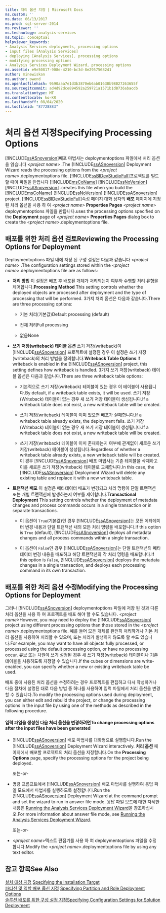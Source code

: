 ```yaml
---
title: 처리 옵션 지정 | Microsoft Docs
ms.custom: ''
ms.date: 06/13/2017
ms.prod: sql-server-2014
ms.reviewer: ''
ms.technology: analysis-services
ms.topic: conceptual
helpviewer_keywords:
- Analysis Services deployments, processing options
- input files [Analysis Services]
- deploying [Analysis Services], processing options
- modifying processing options
- Analysis Services Deployment Wizard, processing options
ms.assetid: e9e50817-908e-4210-bc3d-8e2957568241
author: minewiskan
ms.author: owend
ms.openlocfilehash: 9690aaa7e1d3b3870eb6ab01630b98027263655f
ms.sourcegitcommit: ad4d92dce894592a259721a1571b1d8736abacdb
ms.translationtype: MT
ms.contentlocale: ko-KR
ms.lasthandoff: 08/04/2020
ms.locfileid: "87728883"
---
```

# <a name="specifying-processing-options"></a><span data-ttu-id="75d20-102">처리 옵션 지정</span><span class="sxs-lookup"><span data-stu-id="75d20-102">Specifying Processing Options</span></span>
  <span data-ttu-id="75d20-103">[!INCLUDE[ssASnoversion](../../includes/ssasnoversion-md.md)]배포 마법사는 deploymentoptions 파일에서 처리 옵션을 읽습니다 \<*project name*> .</span><span class="sxs-lookup"><span data-stu-id="75d20-103">The [!INCLUDE[ssASnoversion](../../includes/ssasnoversion-md.md)] Deployment Wizard reads the processing options from the \<*project name*>.deploymentoptions file.</span></span> [!INCLUDE[ssBIDevStudioFull](../../includes/ssbidevstudiofull-md.md)]<span data-ttu-id="75d20-104">프로젝트를 빌드할 때이 파일을 만듭니다 [!INCLUDE[msCoName](../../includes/msconame-md.md)] [!INCLUDE[ssNoVersion](../../includes/ssnoversion-md.md)] [!INCLUDE[ssASnoversion](../../includes/ssasnoversion-md.md)] .</span><span class="sxs-lookup"><span data-stu-id="75d20-104">creates this file when you build the [!INCLUDE[msCoName](../../includes/msconame-md.md)] [!INCLUDE[ssNoVersion](../../includes/ssnoversion-md.md)] [!INCLUDE[ssASnoversion](../../includes/ssasnoversion-md.md)] project.</span></span> [!INCLUDE[ssBIDevStudioFull](../../includes/ssbidevstudiofull-md.md)]<span data-ttu-id="75d20-105">속성 페이지 대화 상자의 **배포** 페이지에 지정 된 처리 옵션을 사용 하 여 *\<project name>* **Properties Pages** \<*project name*> deploymentoptions 파일을 만듭니다.</span><span class="sxs-lookup"><span data-stu-id="75d20-105">uses the processing options specified on the **Deployment** page of *\<project name>* **Properties Pages** dialog box to create the \<*project name*>.deploymentoptions file.</span></span>  
  
## <a name="reviewing-the-processing-options-for-deployment"></a><span data-ttu-id="75d20-106">배포를 위한 처리 옵션 검토</span><span class="sxs-lookup"><span data-stu-id="75d20-106">Reviewing the Processing Options for Deployment</span></span>  
 <span data-ttu-id="75d20-107">Deploymentoptions 파일 내에 저장 된 구성 설정은 다음과 같습니다 \<*project name*> .</span><span class="sxs-lookup"><span data-stu-id="75d20-107">The configuration settings stored within the \<*project name*>.deploymentoptions file are as follows:</span></span>  
  
-   <span data-ttu-id="75d20-108">**처리 방법** 이 설정은 배포 후 배포된 개체가 처리되는지 여부와 수행할 처리 유형을 제어합니다.</span><span class="sxs-lookup"><span data-stu-id="75d20-108">**Processing Method** This setting controls whether the deployed objects are processed after deployment and the type of processing that will be performed.</span></span> <span data-ttu-id="75d20-109">3가지 처리 옵션은 다음과 같습니다.</span><span class="sxs-lookup"><span data-stu-id="75d20-109">There are three processing options:</span></span>  
  
    -   <span data-ttu-id="75d20-110">기본 처리(기본값)</span><span class="sxs-lookup"><span data-stu-id="75d20-110">Default processing (default)</span></span>  
  
    -   <span data-ttu-id="75d20-111">전체 처리</span><span class="sxs-lookup"><span data-stu-id="75d20-111">Full processing</span></span>  
  
    -   <span data-ttu-id="75d20-112">없음</span><span class="sxs-lookup"><span data-stu-id="75d20-112">None</span></span>  
  
-   <span data-ttu-id="75d20-113">**쓰기 저장(writeback) 테이블 옵션** 쓰기 저장(writeback)이 [!INCLUDE[ssASnoversion](../../includes/ssasnoversion-md.md)] 프로젝트에 설정된 경우 이 설정은 쓰기 저장(writeback)의 처리 방법을 정의합니다.</span><span class="sxs-lookup"><span data-stu-id="75d20-113">**Writeback Table Options** If writeback is enabled in the [!INCLUDE[ssASnoversion](../../includes/ssasnoversion-md.md)] project, this setting defines how writeback is handled.</span></span> <span data-ttu-id="75d20-114">3가지 쓰기 저장(writeback) 테이블 옵션은 다음과 같습니다.</span><span class="sxs-lookup"><span data-stu-id="75d20-114">There are three writeback table options:</span></span>  
  
    -   <span data-ttu-id="75d20-115">기본적으로 쓰기 저장(writeback) 테이블이 있는 경우 이 테이블이 사용됩니다.</span><span class="sxs-lookup"><span data-stu-id="75d20-115">By default, if a writeback table exists, it will be used.</span></span> <span data-ttu-id="75d20-116">쓰기 저장(Writeback) 테이블이 없는 경우 새 쓰기 저장 테이블이 생성됩니다.</span><span class="sxs-lookup"><span data-stu-id="75d20-116">If a writeback table does not exist, a new writeback table will be created.</span></span>  
  
    -   <span data-ttu-id="75d20-117">쓰기 저장(writeback) 테이블이 이미 있으면 배포가 실패합니다.</span><span class="sxs-lookup"><span data-stu-id="75d20-117">If a writeback table already exists, the deployment fails.</span></span> <span data-ttu-id="75d20-118">쓰기 저장(Writeback) 테이블이 없는 경우 새 쓰기 저장 테이블이 생성됩니다.</span><span class="sxs-lookup"><span data-stu-id="75d20-118">If a writeback table does not exist, a new writeback table will be created.</span></span>  
  
    -   <span data-ttu-id="75d20-119">쓰기 저장(writeback) 테이블이 이미 존재하는지 여부에 관계없이 새로운 쓰기 저장(writeback) 테이블이 생성됩니다.</span><span class="sxs-lookup"><span data-stu-id="75d20-119">Regardless of whether a writeback table already exists, a new writeback table will be created.</span></span> <span data-ttu-id="75d20-120">이 경우 [!INCLUDE[ssASnoversion](../../includes/ssasnoversion-md.md)] 배포 마법사는 기존 테이블을 삭제하고 이를 새로운 쓰기 저장(writeback) 테이블로 교체합니다.</span><span class="sxs-lookup"><span data-stu-id="75d20-120">In this case, the [!INCLUDE[ssASnoversion](../../includes/ssasnoversion-md.md)] Deployment Wizard will delete any existing table and replace it with a new writeback table.</span></span>  
  
-   <span data-ttu-id="75d20-121">**트랜잭션 배포** 이 설정은 메타데이터 배포가 변경되고 처리 명령이 단일 트랜잭션 또는 개별 트랜잭션에 발생하는지 여부를 제어합니다.</span><span class="sxs-lookup"><span data-stu-id="75d20-121">**Transactional Deployment** This setting controls whether the deployment of metadata changes and process commands occurs in a single transaction or in separate transactions.</span></span>  
  
    -   <span data-ttu-id="75d20-122">이 옵션이 `True`(기본값)인 경우 [!INCLUDE[ssASnoversion](../../includes/ssasnoversion-md.md)]는 모든 메타데이터 변경 내용과 단일 트랜잭션 내의 모든 처리 명령을 배포합니다.</span><span class="sxs-lookup"><span data-stu-id="75d20-122">If this option is `True` (default), [!INCLUDE[ssASnoversion](../../includes/ssasnoversion-md.md)] deploys all metadata changes and all process commands within a single transaction.</span></span>  
  
    -   <span data-ttu-id="75d20-123">이 옵션이 `False`인 경우 [!INCLUDE[ssASnoversion](../../includes/ssasnoversion-md.md)]는 단일 트랜잭션의 메타데이터 변경 내용을 배포하고 해당 트랜잭션의 각 처리 명령을 배포합니다.</span><span class="sxs-lookup"><span data-stu-id="75d20-123">If this option is `False`, [!INCLUDE[ssASnoversion](../../includes/ssasnoversion-md.md)] deploys the metadata changes in a single transaction, and deploys each processing command in its own transaction.</span></span>  
  
## <a name="modifying-the-processing-options-for-deployment"></a><span data-ttu-id="75d20-124">배포를 위한 처리 옵션 수정</span><span class="sxs-lookup"><span data-stu-id="75d20-124">Modifying the Processing Options for Deployment</span></span>  
 <span data-ttu-id="75d20-125">그러나 [!INCLUDE[ssASnoversion](../../includes/ssasnoversion-md.md)] deploymentoptions 파일에 저장 된 것과 다른 처리 옵션을 사용 하 여 프로젝트를 배포 해야 할 수도 있습니다. \<*project name*></span><span class="sxs-lookup"><span data-stu-id="75d20-125">However, you may need to deploy the [!INCLUDE[ssASnoversion](../../includes/ssasnoversion-md.md)] project using different processing options than those stored in the \<*project name*>.deploymentoptions file.</span></span> <span data-ttu-id="75d20-126">예를 들어 모든 개체를 완전히 처리하거나 기본 처리 옵션을 사용하여 처리할 수 있으며, 또는 처리가 발생하지 않도록 할 수도 있습니다.</span><span class="sxs-lookup"><span data-stu-id="75d20-126">For example, you may want to have all objects fully processed, or processed using the default processing option, or have no processing occur.</span></span> <span data-ttu-id="75d20-127">큐브 또는 차원이 쓰기 설정된 경우 새 쓰기 저장(writeback) 테이블이나 기존 테이블을 사용하도록 지정할 수 있습니다.</span><span class="sxs-lookup"><span data-stu-id="75d20-127">If the cubes or dimensions are write-enabled, you can specify whether a new or existing writeback table be used.</span></span>  
  
 <span data-ttu-id="75d20-128">배포 중에 사용된 처리 옵션을 수정하려는 경우 프로젝트를 편집하고 다시 작성하거나 다음 절차에 설명된 대로 다음 방법 중 하나를 사용하여 입력 파일에서 처리 옵션을 변경할 수 있습니다.</span><span class="sxs-lookup"><span data-stu-id="75d20-128">To modify the processing options used during deployment, you can either edit and rebuild the project, or change the processing options in the input file by using one of the methods as described in the following procedure.</span></span>  
  
#### <a name="to-change-processing-options-after-the-input-files-have-been-generated"></a><span data-ttu-id="75d20-129">입력 파일을 생성한 다음 처리 옵션을 변경하려면</span><span class="sxs-lookup"><span data-stu-id="75d20-129">To change processing options after the input files have been generated</span></span>  
  
-   <span data-ttu-id="75d20-130">[!INCLUDE[ssASnoversion](../../includes/ssasnoversion-md.md)] 배포 마법사를 대화형으로 실행합니다.</span><span class="sxs-lookup"><span data-stu-id="75d20-130">Run the [!INCLUDE[ssASnoversion](../../includes/ssasnoversion-md.md)] Deployment Wizard interactively.</span></span> <span data-ttu-id="75d20-131">**처리 옵션** 페이지에서 배포할 프로젝트의 처리 옵션을 지정합니다.</span><span class="sxs-lookup"><span data-stu-id="75d20-131">On the **Processing Options** page, specify the processing options for the project being deployed.</span></span>  
  
     <span data-ttu-id="75d20-132">또는</span><span class="sxs-lookup"><span data-stu-id="75d20-132">-or-</span></span>  
  
-   <span data-ttu-id="75d20-133">명령 프롬프트에서 [!INCLUDE[ssASnoversion](../../includes/ssasnoversion-md.md)] 배포 마법사를 실행하여 응답 파일 모드에서 마법사를 실행하도록 설정합니다.</span><span class="sxs-lookup"><span data-stu-id="75d20-133">Run the [!INCLUDE[ssASnoversion](../../includes/ssasnoversion-md.md)] Deployment Wizard at the command prompt and set the wizard to run in answer file mode.</span></span> <span data-ttu-id="75d20-134">응답 파일 모드에 대한 자세한 내용은 [Running the Analysis Services Deployment Wizard](running-the-analysis-services-deployment-wizard.md)을 참조하십시오.</span><span class="sxs-lookup"><span data-stu-id="75d20-134">For more information about answer file mode, see [Running the Analysis Services Deployment Wizard](running-the-analysis-services-deployment-wizard.md).</span></span>  
  
     <span data-ttu-id="75d20-135">또는</span><span class="sxs-lookup"><span data-stu-id="75d20-135">-or-</span></span>  
  
-   <span data-ttu-id="75d20-136">\<*project name*>텍스트 편집기를 사용 하 여 deploymentoptions 파일을 수정 합니다.</span><span class="sxs-lookup"><span data-stu-id="75d20-136">Modify the \<*project name*>.deploymentoptions file by using any text editor.</span></span>  
  
## <a name="see-also"></a><span data-ttu-id="75d20-137">참고 항목</span><span class="sxs-lookup"><span data-stu-id="75d20-137">See Also</span></span>  
 <span data-ttu-id="75d20-138">[설치 대상 지정](deployment-script-files-specifying-the-installation-target.md) </span><span class="sxs-lookup"><span data-stu-id="75d20-138">[Specifying the Installation Target](deployment-script-files-specifying-the-installation-target.md) </span></span>  
 <span data-ttu-id="75d20-139">[파티션 및 역할 배포 옵션 지정](deployment-script-files-partition-and-role-deployment-options.md) </span><span class="sxs-lookup"><span data-stu-id="75d20-139">[Specifying Partition and Role Deployment Options](deployment-script-files-partition-and-role-deployment-options.md) </span></span>  
 [<span data-ttu-id="75d20-140">솔루션 배포를 위한 구성 설정 지정</span><span class="sxs-lookup"><span data-stu-id="75d20-140">Specifying Configuration Settings for Solution Deployment</span></span>](deployment-script-files-solution-deployment-config-settings.md)  
  
  
